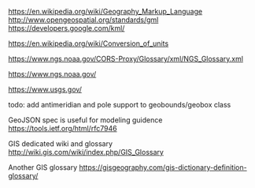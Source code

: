 https://en.wikipedia.org/wiki/Geography_Markup_Language
http://www.opengeospatial.org/standards/gml
https://developers.google.com/kml/

https://en.wikipedia.org/wiki/Conversion_of_units

https://www.ngs.noaa.gov/CORS-Proxy/Glossary/xml/NGS_Glossary.xml

https://www.ngs.noaa.gov/

https://www.usgs.gov/

todo: add antimeridian and pole support to geobounds/geobox class

GeoJSON spec is useful for modeling guidence
https://tools.ietf.org/html/rfc7946

GIS dedicated wiki and glossary
http://wiki.gis.com/wiki/index.php/GIS_Glossary

Another GIS glossary
https://gisgeography.com/gis-dictionary-definition-glossary/